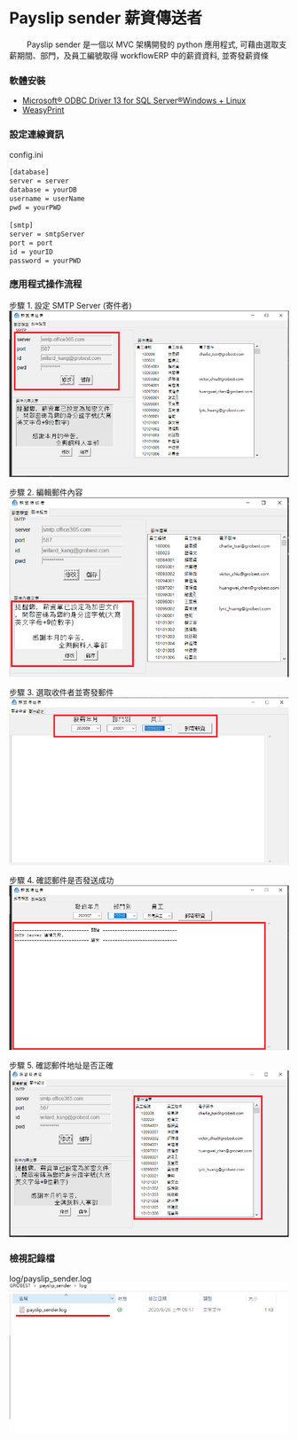 # Payslip sender 薪資傳送者

&nbsp;&nbsp;&nbsp;&nbsp;&nbsp;&nbsp;&nbsp;&nbsp;Payslip sender 是一個以 MVC 架構開發的 python 應用程式, 可藉由選取支薪期間、部門，及員工編號取得 workflowERP 中的薪資資料, 並寄發薪資條

### 軟體安裝
* [Microsoft® ODBC Driver 13 for SQL Server®Windows + Linux](https://www.microsoft.com/en-us/download/details.aspx?id=50420)
* [WeasyPrint](https://weasyprint.readthedocs.io/en/stable/install.html#msys2-gtk)

### 設定連線資訊

config.ini

```
[database]
server = server
database = yourDB
username = userName
pwd = yourPWD

[smtp]
server = smtpServer
port = port
id = yourID
password = yourPWD

```

### 應用程式操作流程
步驟 1. 設定 SMTP Server (寄件者) ![step1](img/step1.png)

步驟 2. 編輯郵件內容 ![step2](img/step2.png)

步驟 3. 選取收件者並寄發郵件 ![step3](img/step3.png)

步驟 4. 確認郵件是否發送成功 ![step4](img/step4.png)

步驟 5. 確認郵件地址是否正確 ![step5](img/step5.png)


### 檢視記錄檔

log/payslip_sender.log
![log](img/log.png)

